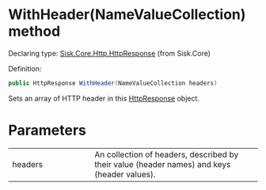 <!--

Copyrights 2023 Sisk Framework - CypherPotato
Published under MIT license

!!! DO NOT EDIT THIS FILE !!!
This file was generated by a tool in the Sisk package. To edit the information in this documentation,
edit the XML documentation present in the Sisk source code.

-->


# WithHeader(NameValueCollection) method

Declaring type: [Sisk.Core.Http.HttpResponse](/read?q=/contents/spec/Sisk.Core.Http.HttpResponse.md) (from Sisk.Core)


Definition:

```cs
public HttpResponse WithHeader(NameValueCollection headers)
```

Sets an array of HTTP header in this <a href="/read?q=/contents/spec/Sisk.Core.Http.HttpResponse.md">HttpResponse</a> object.


# Parameters

<table>
    <tbody>
<tr>
    <td width="33%">headers</td>
    <td>An collection of headers, described by their value (header names) and keys (header values).</td>
</tr>
    </tbody>
</table>
